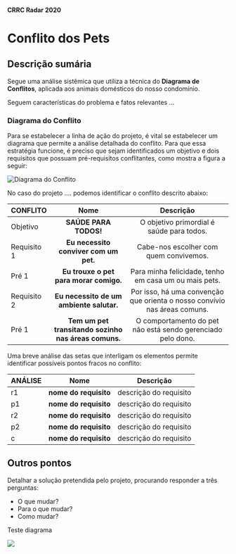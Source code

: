 #### CRRC Radar 2020

# Conflito dos Pets

## Descrição sumária

Segue uma análise sistêmica que utiliza a técnica do **Diagrama de Conflitos**, aplicada aos animais domésticos do nosso condomínio.

Seguem características do problema e fatos relevantes ...


### Diagrama do Conflito

Para se estabelecer a linha de ação do projeto, é vital se estabelecer um diagrama que permite a análise detalhada do conflito. Para que essa estratégia funcione, é preciso que sejam identificados um objetivo e dois requisitos que possuam pré-requisitos conflitantes, como mostra a figura a seguir:

![Diagrama do Conflito](https://i.imgur.com/HO7bWxJ.png)

No caso do projeto .... podemos identificar o conflito descrito abaixo:

| **CONFLITO**     | **Nome**              | **Descrição**           |  
| :---             |     :---:             |          :---:          |  
| Objetivo         | **SAÚDE PARA TODOS!**  |  O objetivo primordial é saúde para todos.  |
| Requisito 1      | **Eu necessito conviver com um pet.** |  Cabe-nos escolher com quem convivemos. |  
| Pré 1            | **Eu trouxe o pet para morar comigo.** |  Para minha felicidade, tenho em casa um ou mais pets. |   
| Requisito 2      | **Eu necessito de um ambiente salutar.** |  Por isso, há uma convenção que orienta o nosso convívio nas áreas comuns. | 
| Pré 1            | **Tem um pet transitando sozinho nas áreas comuns.** |  O comportamento do pet não está sendo gerenciado pelo dono. |   

Uma breve análise das setas que interligam os elementos permite identificar possíveis pontos fracos no conflito:

| **ANÁLISE**      | **Nome**              | **Descrição**           |  
| :---             |     :---:             |          :---:          |  
| r1               | **nome do requisito** |  descrição do requisito |  
| p1               | **nome do requisito** |  descrição do requisito |  
| r2               | **nome do requisito** |  descrição do requisito |  
| p2               | **nome do requisito** |  descrição do requisito |  
| c                | **nome do requisito** |  descrição do requisito |      

## Outros pontos

Detalhar a solução pretendida pelo projeto, procurando responder a três perguntas:

- O que mudar?
- Para o que mudar?
- Como mudar?

Teste diagrama

![](https://www.websequencediagrams.com/cgi-bin/cdraw?lz=dGl0bGUgQXV0aG9yaXphdGlvbiBGbG93CgpVc2VyIC0-IENsaWVudDogTG9nIGludG8gSG9tZSBBc3Npc3RhbnQKABoGIC0-IFVzZXI6AEMJZSB1cmwgAD4JACgOOiBHbyB0bwAeBWFuZCBhAC0ICgBQDgB1DACBFw5jb2RlAHELAE4RZXQgdG9rZW5zIGZvcgAoBgBBGlQAJQUK&s=qsd)
